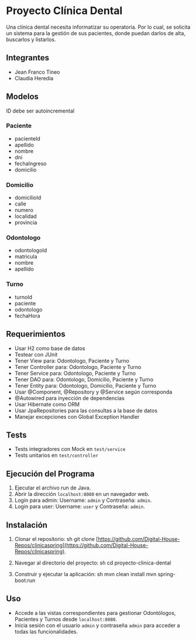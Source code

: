 # Proyecto Clínica Dental

Una clínica dental necesita informatizar su operatoria. Por lo cual, se solicita un sistema para la gestión de sus
pacientes, donde puedan darlos de alta, buscarlos y listarlos.

## Integrantes

- Jean Franco Tineo
- Claudia Heredia

## Modelos

ID debe ser autoincremental

### Paciente

- pacienteId
- apellido
- nombre
- dni
- fechaIngreso
- domicilio

### Domicilio

- domicilioId
- calle
- numero
- localidad
- provincia

### Odontologo

- odontologoId
- matricula
- nombre
- apellido

### Turno

- turnoId
- paciente
- odontologo
- fechaHora

## Requerimientos

- Usar H2 como base de datos
- Testear con JUnit
- Tener View para: Odontologo, Paciente y Turno
- Tener Controller para: Odontologo, Paciente y Turno
- Tener Service para: Odontologo, Paciente y Turno
- Tener DAO para: Odontologo, Domicilio, Paciente y Turno
- Tener Entity para: Odontologo, Domicilio, Paciente y Turno
- Usar @Component, @Repository y @Service según corresponda
- @Autowired para inyección de dependencias
- Usar Hibernate como ORM
- Usar JpaRepositories para las consultas a la base de datos
- Manejar excepciones con Global Exception Handler

## Tests

- Tests integradores con Mock en `test/service`
- Tests unitarios en `test/controller`

## Ejecución del Programa

1. Ejecutar el archivo run de Java.
2. Abrir la dirección `localhost:8080` en un navegador web.
3. Login para admin: Username: `admin` y Contraseña: `admin`.
4. Login para user: Username: `user` y Contraseña: `admin`.

## Instalación

1. Clonar el repositorio:
   sh
   git
   clone [https://github.com/Digital-House-Repos/clinicaspring](https://github.com/Digital-House-Repos/clinicaspring).

2. Navegar al directorio del proyecto:
   sh
   cd proyecto-clinica-dental

3. Construir y ejecutar la aplicación:
   sh
   mvn clean install
   mvn spring-boot:run

## Uso

- Accede a las vistas correspondientes para gestionar Odontólogos, Pacientes y Turnos desde `localhost:8080`.
- Inicia sesión con el usuario `admin` y contraseña `admin` para acceder a todas las funcionalidades.
